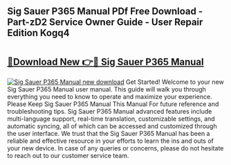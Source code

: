 ## Sig Sauer P365 Manual PDf Free Download - Part-zD2 Service Owner Guide - User Repair Edition Kogq4

# <h2><a href="http://bc36006.oget.top/?id=Sig+Sauer+P365+Manual">🔗Download New 👉🔴 Sig Sauer P365 Manual</a></h2>

[![Sig Sauer P365 Manual new download](https://i.imgur.com/5g1atiW.png)](http://bc36006.oget.top/?id=Sig+Sauer+P365+Manual)
Get Started! Welcome to your new Sig Sauer P365 Manual user manual. This guide will walk you through everything you need to know to operate and maximize your experience. Please Keep Sig Sauer P365 Manual This Manual For future reference and troubleshooting tips. Sig Sauer P365 Manual advanced features include multi-language support, real-time translation, customizable settings, and automatic syncing, all of which can be accessed and customized through the user interface. We trust that the Sig Sauer P365 Manual has been a reliable and effective resource in your efforts to learn the ins and outs of your new device. In case of any queries or concerns, please do not hesitate to reach out to our customer service team.
